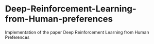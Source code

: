 # Deep-Reinforcement-Learning-from-Human-preferences
Implementation of the paper Deep Reinforcement Learning from Human Preferences
